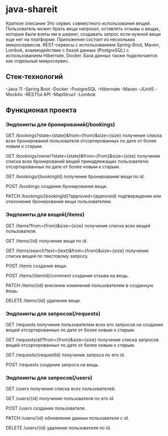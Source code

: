 # java-shareit
Краткое описание
Это сервис совместного использования вещей. Пользователь может брать вещи напрокат, оставлять отзывы о вещах, которые были взяты им в шеринг, создавать запрос если нужной вещи еще нет на платформе. Приложение состоит из нескольких микросервисов. REST-сервисы с использованием Spring-Boot, Maven, Lombok, взаимодействие с базой данных (PostgreSQL) с использованием Hibernate, Docker. База данных также подключается как отдельный микросервис.

## Стек-технологий
-Java 11 
-Spring Boot 
-Docker 
-PostgreSQL 
-Hibernate 
-Maven 
-JUnit5 
-Mockito 
-RESTful API 
-MapStruct 
-Lombok
## Функционал проекта
### Эндпоинты для бронирований(/bookings)
GET /bookings?state={state}&from={from}&size={size} получение списка всех бронирований пользователя отсортированных по дате от более новым к старым.

GET /bookings/owner?state={state}&from={from}&size={size} получение списка всех бронирований вещей принадлежащих пользователю отсортированных по дате от более новым к старым.

GET /bookings/{bookingId} получение бронирования вещи по id.

POST /bookings создание бронирования вещи.

PATCH /bookings/{bookingId}?approved={approved} подтверждение или отклонение бронирования вещи пользователем.

### Эндпоинты для вещей(/items)
GET /items?from={from}&size={size} получение списка всех вещей пользователя.

GET /items/{id} получение вещи по id.

GET /items/search?text={text}&from={from}&size={size} получение списка вещей по текстовому запросу.

POST /items создание вещи.

POST /items/{itemId}/comment создания отзыва на вещь.

PATCH /items/{id} внесение изменений пользователем в созданную вещь.

DELETE /items/{id} удаление вещи.


### Эндпоинты для запросов(/requests)
GET /requests получение пользователем всех его запросов на создание вещей отсортированных по дате от более новым к старым.

GET /requests/all?from={from}&size={size} получение списка запросов вещей отсортированных по дате от более новым к старым.

GET /requests/{requestId} получение запроса по его id.

POST /requests создание запроса на вещь.

### Эндпоинты для запросов(/users)
GET /users получение списка всех пользователей.

GET /users/{id} получение пользователя по его id.

POST /users создание пользователя.

PATCH /users/{id} обновление данных пользователя с id.

DELETE /users/{id} удаление пользователя по id.
